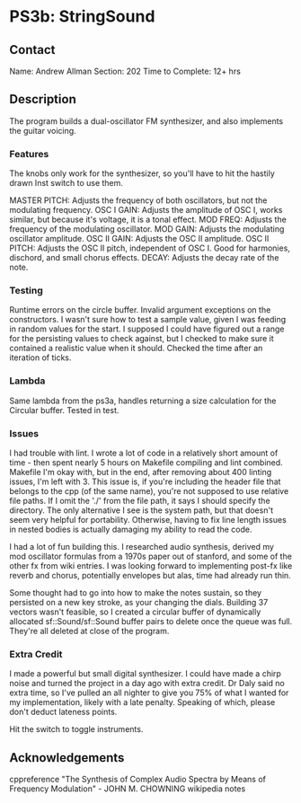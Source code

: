 # PS3b: StringSound

## Contact
Name: Andrew Allman
Section: 202
Time to Complete: 12+ hrs


## Description
The program builds a dual-oscillator FM synthesizer, and also implements the guitar voicing.

### Features
The knobs only work for the synthesizer, so you'll have to hit the hastily drawn Inst switch to use them.

MASTER PITCH: Adjusts the frequency of both oscillators, but not the modulating frequency.
OSC I GAIN: Adjusts the amplitude of OSC I, works similar, but because it's voltage, it is a tonal effect.
MOD FREQ: Adjusts the frequency of the modulating oscillator.
MOD GAIN: Adjusts the modulating oscillator amplitude.
OSC II GAIN: Adjusts the OSC II amplitude.
OSC II PITCH: Adjusts the OSC II pitch, independent of OSC I. Good for harmonies, dischord, and small chorus effects.
DECAY: Adjusts the decay rate of the note.

### Testing
Runtime errors on the circle buffer.
Invalid argument exceptions on the constructors.
I wasn't sure how to test a sample value, given I was feeding in random values for the start. I supposed I could have figured out a range for the persisting values to check against,
but I checked to make sure it contained a realistic value when it should.
Checked the time after an iteration of ticks.


### Lambda
Same lambda from the ps3a, handles returning a size calculation for the Circular buffer. Tested in test.

### Issues
I had trouble with lint. I wrote a lot of code in a relatively short amount of time - then spent nearly 5 hours on Makefile compiling and lint combined. Makefile I'm okay with,
but in the end, after removing about 400 linting issues, I'm left with 3. This issue is, if you're including the header file that belongs to the cpp (of the same name), you're not supposed to use
relative file paths. If I omit the './' from the file path, it says I should specify the directory. The only alternative I see is the system path, but that doesn't seem very helpful for 
portability. Otherwise, having to fix line length issues in nested bodies is actually damaging my ability to read the code.

I had a lot of fun building this. I researched audio synthesis, derived my mod oscillator formulas from a 1970s paper out of stanford, and some of the other fx from wiki entries.
I was looking forward to implementing post-fx like reverb and chorus, potentially envelopes but alas, time had already run thin.

Some thought had to go into how to make the notes sustain, so they persisted on a new key stroke, as your changing the dials. Building 37 vectors wasn't feasible, so I created a circular buffer 
of dynamically allocated sf::Sound/sf::Sound buffer pairs to delete once the queue was full. They're all deleted at close of the program.

### Extra Credit
I made a powerful but small digital synthesizer. I could have made a chirp noise and turned the project in a day ago with extra credit. Dr Daly said no extra time, so I've pulled an all nighter
to give you 75% of what I wanted for my implementation, likely with a late penalty. Speaking of which, please don't deduct lateness points.

Hit the switch to toggle instruments.

## Acknowledgements
cppreference
"The Synthesis of Complex Audio Spectra
by Means of Frequency Modulation" - JOHN M. CHOWNING
wikipedia
notes
